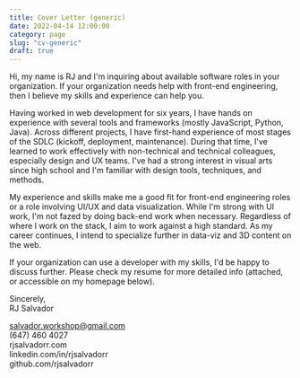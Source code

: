 ```yaml
---
title: Cover Letter (generic)
date: 2022-04-14 12:00:00
category: page
slug: "cv-generic"
draft: true
---
```


Hi, my name is RJ and I'm inquiring about available software roles in your organization. If your organization needs help with front-end engineering, then I believe my skills and experience can help you.

Having worked in web development for six years, I have hands on experience with several tools and frameworks (mostly JavaScript, Python, Java). Across different projects, I have first-hand experience of most stages of the SDLC (kickoff, deployment, maintenance). During that time, I've learned to work effectively with non-technical and technical colleagues, especially design and UX teams. I've had a strong interest in visual arts since high school and I'm familiar with design tools, techniques, and methods.

My experience and skills make me a good fit for front-end engineering roles or a role involving UI/UX and data visualization. While I'm strong with UI work, I'm not fazed by doing back-end work when necessary. Regardless of where I work on the stack, I aim to work against a high standard. As my career continues, I intend to specialize further in data-viz and 3D content on the web.

If your organization can use a developer with my skills, I'd be happy to discuss further. Please check my resume for more detailed info (attached, or accessible on my homepage below).

Sincerely,  
RJ Salvador

salvador.workshop@gmail.com  
(647) 460 4027  
rjsalvadorr.com  
linkedin.com/in/rjsalvadorr  
github.com/rjsalvadorr
